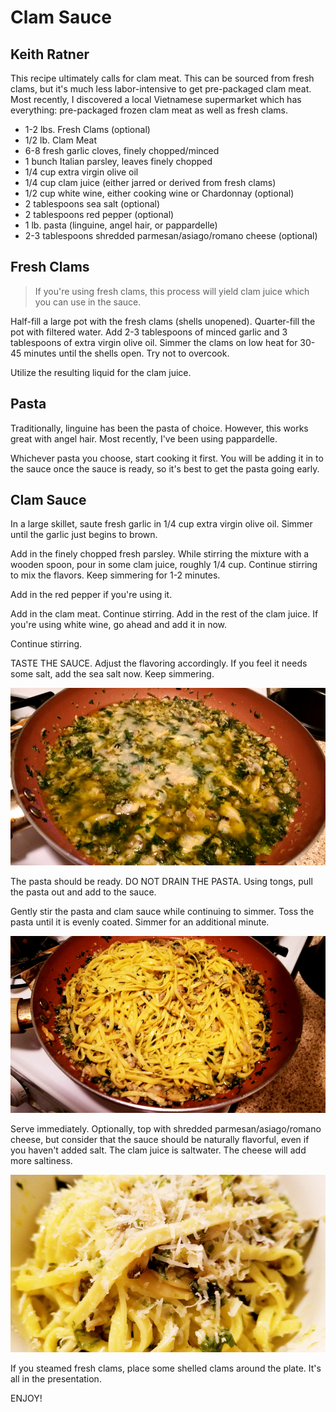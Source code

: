 # Clam Sauce

## Keith Ratner

This recipe ultimately calls for clam meat. This can be sourced from fresh clams, but it's much less labor-intensive to get pre-packaged clam meat. Most recently, I discovered a local Vietnamese supermarket which has everything: pre-packaged frozen clam meat as well as fresh clams.

- 1-2 lbs. Fresh Clams (optional)
- 1/2 lb. Clam Meat
- 6-8 fresh garlic cloves, finely chopped/minced
- 1 bunch Italian parsley, leaves finely chopped
- 1/4 cup extra virgin olive oil
- 1/4 cup clam juice (either jarred or derived from fresh clams)
- 1/2 cup white wine, either cooking wine or Chardonnay (optional)
- 2 tablespoons sea salt (optional)
- 2 tablespoons red pepper (optional)
- 1 lb. pasta (linguine, angel hair, or pappardelle)
- 2-3 tablespoons shredded parmesan/asiago/romano cheese (optional)

## Fresh Clams

> If you're using fresh clams, this process will yield clam juice which you can use in the sauce.

Half-fill a large pot with the fresh clams (shells unopened). Quarter-fill the pot with filtered water. Add 2-3 tablespoons of minced garlic and 3 tablespoons of extra virgin olive oil. Simmer the clams on low heat for 30-45 minutes until the shells open. Try not to overcook.

Utilize the resulting liquid for the clam juice.

## Pasta

Traditionally, linguine has been the pasta of choice. However, this works great with angel hair. Most recently, I've been using pappardelle.

Whichever pasta you choose, start cooking it first. You will be adding it in to the sauce once the sauce is ready, so it's best to get the pasta going early.

## Clam Sauce

In a large skillet, saute fresh garlic in 1/4 cup extra virgin olive oil. Simmer until the garlic just begins to brown.

Add in the finely chopped fresh parsley. While stirring the mixture with a wooden spoon, pour in some clam juice, roughly 1/4 cup. Continue stirring to mix the flavors. Keep simmering for 1-2 minutes.

Add in the red pepper if you're using it.

Add in the clam meat. Continue stirring. Add in the rest of the clam juice. If you're using white wine, go ahead and add it in now.

Continue stirring.

TASTE THE SAUCE. Adjust the flavoring accordingly. If you feel it needs some salt, add the sea salt now. Keep simmering.

![Clam Sauce](images/keith-ratner-clam-sauce-01.png "Clam Sauce")

The pasta should be ready. DO NOT DRAIN THE PASTA. Using tongs, pull the pasta out and add to the sauce.

Gently stir the pasta and clam sauce while continuing to simmer. Toss the pasta until it is evenly coated. Simmer for an additional minute.

![Clam Sauce with Pasta](images/keith-ratner-clam-sauce-02.png "Clam Sauce with Pasta")

Serve immediately. Optionally, top with shredded parmesan/asiago/romano cheese, but consider that the sauce should be naturally flavorful, even if you haven't added salt. The clam juice is saltwater. The cheese will add more saltiness.

![Clam Sauce with Pasta Serving](images/keith-ratner-clam-sauce-03.png "Clam Sauce with Pasta Serving")

If you steamed fresh clams, place some shelled clams around the plate. It's all in the presentation.

ENJOY!
